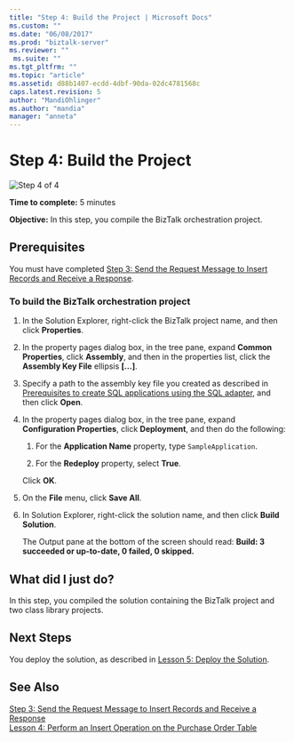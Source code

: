 ```yaml
---
title: "Step 4: Build the Project | Microsoft Docs"
ms.custom: ""
ms.date: "06/08/2017"
ms.prod: "biztalk-server"
ms.reviewer: ""
 ms.suite: ""
ms.tgt_pltfrm: ""
ms.topic: "article"
ms.assetid: d88b1407-ecdd-4dbf-90da-02dc4781568c
caps.latest.revision: 5
author: "MandiOhlinger"
ms.author: "mandia"
manager: "anneta"
---
```

# Step 4: Build the Project
![Step 4 of 4](../../adapters-and-accelerators/adapter-oracle-ebs/media/step-4of4.gif "Step_4of4")  
  
 **Time to complete:** 5 minutes  
  
 **Objective:** In this step, you compile the BizTalk orchestration project.  
  
## Prerequisites  
 You must have completed [Step 3: Send the Request Message to Insert Records and Receive a Response](../../adapters-and-accelerators/adapter-sql/step-3-send-the-request-message-to-insert-records-and-receive-a-response.md).  
  
### To build the BizTalk orchestration project  
  
1.  In the Solution Explorer, right-click the BizTalk project name, and then click **Properties**.  
  
2.  In the property pages dialog box, in the tree pane, expand **Common Properties**, click **Assembly**, and then in the properties list, click the **Assembly Key File** ellipsis **[…]**.  
  
3.  Specify a path to the assembly key file you created as described in [Prerequisites to create SQL applications using the SQL adapter](../../adapters-and-accelerators/adapter-sql/prerequisites-to-create-sql-applications-using-the-sql-adapter.md), and then click **Open**.  
  
4.  In the property pages dialog box, in the tree pane, expand **Configuration Properties**, click **Deployment**, and then do the following:  
  
    1.  For the **Application Name** property, type `SampleApplication`.  
  
    2.  For the **Redeploy** property, select **True**.  
  
     Click **OK**.  
  
5.  On the **File** menu, click **Save All**.  
  
6.  In Solution Explorer, right-click the solution name, and then click **Build Solution**.  
  
     The Output pane at the bottom of the screen should read: **Build: 3 succeeded or up-to-date, 0 failed, 0 skipped.**  
  
## What did I just do?  
 In this step, you compiled the solution containing the BizTalk project and two class library projects.  
  
## Next Steps  
 You deploy the solution, as described in [Lesson 5: Deploy the Solution](../../adapters-and-accelerators/adapter-sql/lesson-5-deploy-the-solution.md).  
  
## See Also  
 [Step 3: Send the Request Message to Insert Records and Receive a Response](../../adapters-and-accelerators/adapter-sql/step-3-send-the-request-message-to-insert-records-and-receive-a-response.md)   
 [Lesson 4: Perform an Insert Operation on the Purchase Order Table](../../adapters-and-accelerators/adapter-sql/lesson-4-perform-an-insert-operation-on-the-purchase-order-table.md)